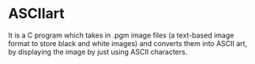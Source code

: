 # ASCIIart
It is a C program which takes in .pgm image files (a text-based image format to store black and white images) and converts them into ASCII art, by displaying the image by just using ASCII characters.
